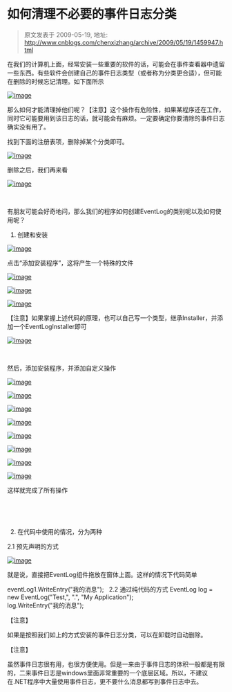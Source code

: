 # 如何清理不必要的事件日志分类 
> 原文发表于 2009-05-19, 地址: http://www.cnblogs.com/chenxizhang/archive/2009/05/19/1459947.html 


在我们的计算机上面，经常安装一些重要的软件的话，可能会在事件查看器中遗留一些东西。有些软件会创建自己的事件日志类型（或者称为分类更合适），但可能在删除的时候忘记清理。如下面所示

 [![image](http://images.cnblogs.com/cnblogs_com/chenxizhang/WindowsLiveWriter/b98f928a6b96_8C2E/image_thumb.png "image")](http://images.cnblogs.com/cnblogs_com/chenxizhang/WindowsLiveWriter/b98f928a6b96_8C2E/image_2.png) 

 那么如何才能清理掉他们呢？【注意】这个操作有危险性，如果某程序还在工作，同时它可能要用到该日志的话，就可能会有麻烦。一定要确定你要清除的事件日志确实没有用了。

 找到下面的注册表项，删除掉某个分类即可。

  [![image](http://images.cnblogs.com/cnblogs_com/chenxizhang/WindowsLiveWriter/b98f928a6b96_8C2E/image_thumb_2.png "image")](http://images.cnblogs.com/cnblogs_com/chenxizhang/WindowsLiveWriter/b98f928a6b96_8C2E/image_6.png) 

 删除之后，我们再来看

 [![image](http://images.cnblogs.com/cnblogs_com/chenxizhang/WindowsLiveWriter/b98f928a6b96_8C2E/image_thumb_3.png "image")](http://images.cnblogs.com/cnblogs_com/chenxizhang/WindowsLiveWriter/b98f928a6b96_8C2E/image_8.png) 

  

 有朋友可能会好奇地问，那么我们的程序如何创建EventLog的类别呢以及如何使用呢？

 1. 创建和安装

 [![image](http://images.cnblogs.com/cnblogs_com/chenxizhang/WindowsLiveWriter/b98f928a6b96_8C2E/image_thumb_5.png "image")](http://images.cnblogs.com/cnblogs_com/chenxizhang/WindowsLiveWriter/b98f928a6b96_8C2E/image_12.png) 

 点击“添加安装程序”，这将产生一个特殊的文件

 [![image](http://images.cnblogs.com/cnblogs_com/chenxizhang/WindowsLiveWriter/b98f928a6b96_8C2E/image_thumb_6.png "image")](http://images.cnblogs.com/cnblogs_com/chenxizhang/WindowsLiveWriter/b98f928a6b96_8C2E/image_14.png) 

 [![image](http://images.cnblogs.com/cnblogs_com/chenxizhang/WindowsLiveWriter/b98f928a6b96_8C2E/image_thumb_7.png "image")](http://images.cnblogs.com/cnblogs_com/chenxizhang/WindowsLiveWriter/b98f928a6b96_8C2E/image_16.png) 

 [![image](http://images.cnblogs.com/cnblogs_com/chenxizhang/WindowsLiveWriter/b98f928a6b96_8C2E/image_thumb_8.png "image")](http://images.cnblogs.com/cnblogs_com/chenxizhang/WindowsLiveWriter/b98f928a6b96_8C2E/image_18.png) 

 【注意】如果掌握上述代码的原理，也可以自己写一个类型，继承Installer，并添加一个EventLogInstaller即可

 [![image](http://images.cnblogs.com/cnblogs_com/chenxizhang/WindowsLiveWriter/b98f928a6b96_8C2E/image_thumb_9.png "image")](http://images.cnblogs.com/cnblogs_com/chenxizhang/WindowsLiveWriter/b98f928a6b96_8C2E/image_20.png) 

  

 然后，添加安装程序，并添加自定义操作

 [![image](http://images.cnblogs.com/cnblogs_com/chenxizhang/WindowsLiveWriter/b98f928a6b96_8C2E/image_thumb_10.png "image")](http://images.cnblogs.com/cnblogs_com/chenxizhang/WindowsLiveWriter/b98f928a6b96_8C2E/image_22.png) 

 [![image](http://images.cnblogs.com/cnblogs_com/chenxizhang/WindowsLiveWriter/b98f928a6b96_8C2E/image_thumb_11.png "image")](http://images.cnblogs.com/cnblogs_com/chenxizhang/WindowsLiveWriter/b98f928a6b96_8C2E/image_24.png) 

 [![image](http://images.cnblogs.com/cnblogs_com/chenxizhang/WindowsLiveWriter/b98f928a6b96_8C2E/image_thumb_14.png "image")](http://images.cnblogs.com/cnblogs_com/chenxizhang/WindowsLiveWriter/b98f928a6b96_8C2E/image_30.png) 

 [![image](http://images.cnblogs.com/cnblogs_com/chenxizhang/WindowsLiveWriter/b98f928a6b96_8C2E/image_thumb_15.png "image")](http://images.cnblogs.com/cnblogs_com/chenxizhang/WindowsLiveWriter/b98f928a6b96_8C2E/image_32.png) 

 [![image](http://images.cnblogs.com/cnblogs_com/chenxizhang/WindowsLiveWriter/b98f928a6b96_8C2E/image_thumb_12.png "image")](http://images.cnblogs.com/cnblogs_com/chenxizhang/WindowsLiveWriter/b98f928a6b96_8C2E/image_26.png) 

 [![image](http://images.cnblogs.com/cnblogs_com/chenxizhang/WindowsLiveWriter/b98f928a6b96_8C2E/image_thumb_13.png "image")](http://images.cnblogs.com/cnblogs_com/chenxizhang/WindowsLiveWriter/b98f928a6b96_8C2E/image_28.png) 

 [![image](http://images.cnblogs.com/cnblogs_com/chenxizhang/WindowsLiveWriter/b98f928a6b96_8C2E/image_thumb_16.png "image")](http://images.cnblogs.com/cnblogs_com/chenxizhang/WindowsLiveWriter/b98f928a6b96_8C2E/image_34.png)

 [![image](http://images.cnblogs.com/cnblogs_com/chenxizhang/WindowsLiveWriter/b98f928a6b96_8C2E/image_thumb_17.png "image")](http://images.cnblogs.com/cnblogs_com/chenxizhang/WindowsLiveWriter/b98f928a6b96_8C2E/image_36.png) 

 这样就完成了所有操作

  

  

 2. 在代码中使用的情况，分为两种

 2.1 预先声明的方式

 [![image](http://images.cnblogs.com/cnblogs_com/chenxizhang/WindowsLiveWriter/b98f928a6b96_8C2E/image_thumb_18.png "image")](http://images.cnblogs.com/cnblogs_com/chenxizhang/WindowsLiveWriter/b98f928a6b96_8C2E/image_38.png) 

 就是说，直接把EventLog组件拖放在窗体上面。这样的情况下代码简单

 eventLog1.WriteEntry("我的消息");   2.2 通过纯代码的方式 EventLog log = new EventLog("Test,", ".", "My Application");  
log.WriteEntry("我的消息");  

 【注意】

 如果是按照我们如上的方式安装的事件日志分类，可以在卸载时自动删除。

 【注意】

 虽然事件日志很有用，也很方便使用。但是一来由于事件日志的体积一般都是有限的，二来事件日志是windows里面非常重要的一个底层区域。所以，不建议在.NET程序中大量使用事件日志，更不要什么消息都写到事件日志中去。









